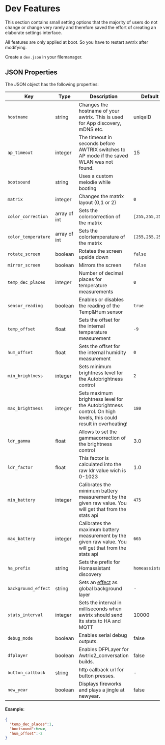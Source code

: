 # Dev Features

This section contains small setting options that the majority of users do not change or change very rarely and therefore saved the effort of creating an elaborate settings interface.

All features are only applied at boot. So you have to restart awtrix after modifying.   

Create a `dev.json` in your filemanager.

## JSON Properties

The JSON object has the following properties:

| Key | Type | Description | Default |
| --- | ---- | ----------- | ------- |
| `hostname` | string | Changes the hostname of your awtrix. This is used for App discovery, mDNS etc. | uniqeID |
| `ap_timeout` | integer | The timeout in seconds before AWTRIX switches to AP mode if the saved WLAN was not found. | 15 |
| `bootsound` | string | Uses a custom melodie while booting |  |
| `matrix` | integer | Changes the matrix layout (0,1 or 2) | `0` |
| `color_correction` | array of int | Sets the colorcorrection of the matrix | `[255,255,255]` |
| `color_temperature` | array of int | Sets the colortemperature of the matrix | `[255,255,255]` |
| `rotate_screen` | boolean | Rotates the screen upside down | `false` |
| `mirror_screen` | boolean | Mirrors the screen | `false` |
| `temp_dec_places` | integer | Number of decimal places for temperature measurements | `0` |
| `sensor_reading` | boolean | Enables or disables the reading of the Temp&Hum sensor | `true` |
| `temp_offset` | float | Sets the offset for the internal temperature measurement | `-9` |
| `hum_offset` | float | Sets the offset for the internal humidity measurement | `0` |
| `min_brightness` | integer | Sets minimum brightness level for the Autobrightness control | `2` |
| `max_brightness` | integer | Sets maximum brightness level for the Autobrightness control. On high levels, this could result in overheating! | `180` |
| `ldr_gamma` | float | Allows to set the gammacorrection of the brightness control | 3.0 |  
| `ldr_factor` | float | This factor is calculated into the raw ldr value wich is 0-1023 | 1.0 |  
| `min_battery` | integer | Calibrates the minimum battery measurement by the given raw value. You will get that from the stats api | `475` |
| `max_battery` | integer | Calibrates the maximum battery measurement by the given raw value. You will get that from the stats api | `665` |
| `ha_prefix` | string | Sets the prefix for Homassistant discovery | `homeassistant` |
| `background_effect` | string | Sets an [effect](https://blueforcer.github.io/awtrix3/#/effects) as global background layer | - |
| `stats_interval` | integer | Sets the interval in milliseconds when awtrix should send its stats to HA and MQTT | 10000 |
| `debug_mode` | boolean | Enables serial debug outputs. | false |
| `dfplayer` | boolean | Enables DFPLayer for Awtrix2_conversation builds. | false |
| `button_callback` | string | http callback url for button presses. | - |
| `new_year` | boolean | Displays fireworks and plays a jingle at newyear. | false |


#### Example:
```json
{
  "temp_dec_places":1,
  "bootsound":true,
  "hum_offset":-2
}
```